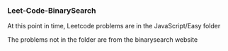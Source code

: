 ### Leet-Code-BinarySearch

At this point in time, Leetcode problems are in the JavaScript/Easy folder

The problems not in the folder are from the binarysearch website
